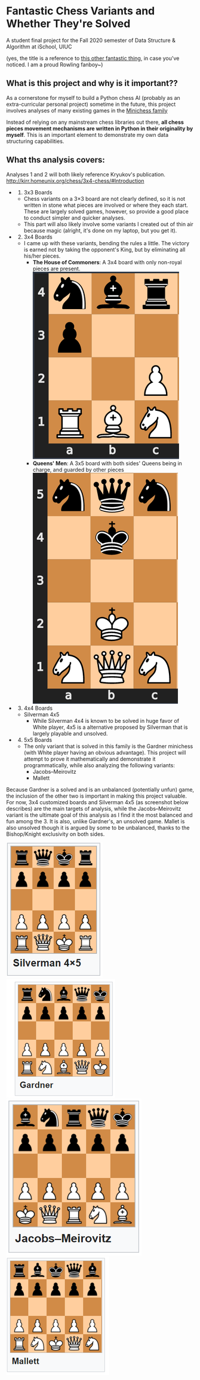 # Fantastic Chess Variants and Whether They're Solved 
A student final project for the Fall 2020 semester of Data Structure & Algorithm at iSchool, UIUC

(yes, the title is a reference to [this other fantastic thing](https://harrypotter.fandom.com/wiki/Fantastic_Beasts_and_Where_to_Find_Them_(film)), in case you've noticed. I am a proud Rowling fanboy~)


## What is this project and why is it important??

As a cornerstone for myself to build a Python chess AI (probably as an extra-curricular personal project) sometime in the future, this project involves analyses of many existing games in the [Minichess family](https://en.wikipedia.org/wiki/Minichess)

Instead of relying on any mainstream chess libraries out there, **all chess pieces movement mechanisms are written in Python in their originality by myself**. This is an important element to demonstrate my own data structuring capabilities.

## What ths analysis covers:
Analyses 1 and 2 will both likely reference Kryukov's publication. 
http://kirr.homeunix.org/chess/3x4-chess/#Introduction

- 1. 3x3 Boards 
  - Chess variants on a 3×3 board are not clearly defined, so it is not written in stone what pieces are involved or where they each start. These are largely solved games, however, so provide a good place to conduct simpler and quicker analyses.
  - This part will also likely involve some variants I created out of thin air because magic (alright, it's done on my laptop, but you get it).
 
- 2. 3x4 Boards 
  - I came up with these variants, bending the rules a little. The victory is earned not by taking the opponent's King, but by eliminating all his/her pieces.
    - **The House of Commoners**: A 3x4 board with only non-royal pieces are present.
![Snapshot Image 5](https://github.com/velwu/Fall20-Projects/blob/main/3x4%20THoC.PNG)
    - **Queens' Men**: A 3x5 board with both sides' Queens being in charge, and guarded by other pieces
![Snapshot Image 4](https://github.com/velwu/Fall20-Projects/blob/main/3x5%20QueensMen.PNG)
 
- 3. 4x4 Boards
  - Silverman 4x5
    - While Silverman 4x4 is known to be solved in huge favor of White player, 4x5 is a alternative proposed by Silverman that is largely playable and unsolved.
 
- 4. 5x5 Boards
  - The only variant that is solved in this family is the Gardner minichess (with White player having an obvious advantage). This project will attempt to prove it mathematically and demonstrate it programmatically, while also analyzing the following variants:
    - Jacobs–Meirovitz
    - Mallett
    
Because Gardner is a solved and is an unbalanced (potentially unfun) game, the inclusion of the other two is important in making this project valuable.
For now, 3x4 customized boards and Silverman 4x5 (as screenshot below describes) are the main targets of analysis, while the Jacobs–Meirovitz variant is the ultimate goal of this analysis as I find it the most balanced and fun among the 3. It is also, unlike Gardner's, an unsolved game. Mallet is also unsolved though it is argued by some to be unbalanced, thanks to the Bishop/Knight exclusivity on both sides.

![Snapshot Image 0](https://github.com/velwu/Fall20-Projects/blob/main/Silverman%204x5.PNG)
![Snapshot Image 1](https://github.com/velwu/Fall20-Projects/blob/main/5x5%20Gardner%20variant.PNG)
![Snapshot Image 2](https://github.com/velwu/Fall20-Projects/blob/main/5x5%20JM%20variant.PNG)
![Snapshot Image 3](https://github.com/velwu/Fall20-Projects/blob/main/5x5%20Mallett%20variant.PNG)


